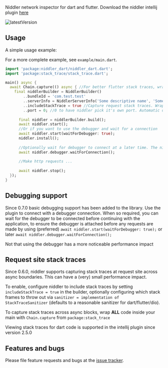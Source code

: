 Niddler network inspector for dart and flutter. Download the niddler intellij plugin [here](https://plugins.jetbrains.com/plugin/10347-niddler)

![latestVersion](https://img.shields.io/github/release/Chimerapps/niddler_dart.svg)

## Usage

A simple usage example:

For a more complete example, see `example/main.dart`.

```dart
import 'package:niddler_dart/niddler_dart.dart';
import 'package:stack_trace/stack_trace.dart';

main() async {
  await Chain.capture(() async { //For better flutter stack traces, wrap main code in this Chain.capture from package stack_trace
    final niddlerBuilder = NiddlerBuilder()
        ..bundleId = 'com.test.test'
        ..serverInfo = NiddlerServerInfo('Some descriptive name', 'Some description', 'dart')
        ..includeStackTrace = true //Capture request stack traces. Wrap all content inside main with `Chain.capture`
        ..port = 0; //0 to have niddler pick it's own port. Automatic discovery will make this visible
  
      final niddler = niddlerBuilder.build();
      await niddler.start();
      //Or if you want to use the debugger and wait for a connection
      await niddler.start(waitForDebugger: true);
      niddler.install();
  
      //Optionally wait for debugger to connect at a later time. The niddler.start(waitForDebugger: ...) is preferred
      await niddler.debugger.waitForConnection();
    
      //Make http requests ...
    
      await niddler.stop();
  });
}
```

## Debugging support
Since 0.7.0 basic debugging support has been added to the library. Use the plugin to connect with a debugger connection. 
When so required, you can wait for the debugger to be connected before continuing with the application, to ensure the debugger is attached before
any requests are made by using (preferred) `await niddler.start(waitForDebugger: true);` or later `await niddler.debugger.waitForConnection();`

Not that using the debugger has a more noticeable performance impact

## Request site stack traces
Since 0.6.0, niddler supports capturing stack traces at request site across async boundaries. This can have a (very) small performance impact.

To enable, configure niddler to include stack traces by setting `includeStackTrace = true` in the builder, optionally configuring which stack frames to throw out
via `sanitizer = implementation of StackTraceSanitizer` (defaults to a reasonable sanitizer for dart/flutter/dio).

To capture stack traces across async blocks, wrap **ALL** code inside your main with `Chain.capture` from `package:stack_trace`

Viewing stack traces for dart code is supported in the intellij plugin since version 2.5.0

## Features and bugs

Please file feature requests and bugs at the [issue tracker][tracker].

[tracker]: https://github.com/Chimerapps/niddler_dart/issues
